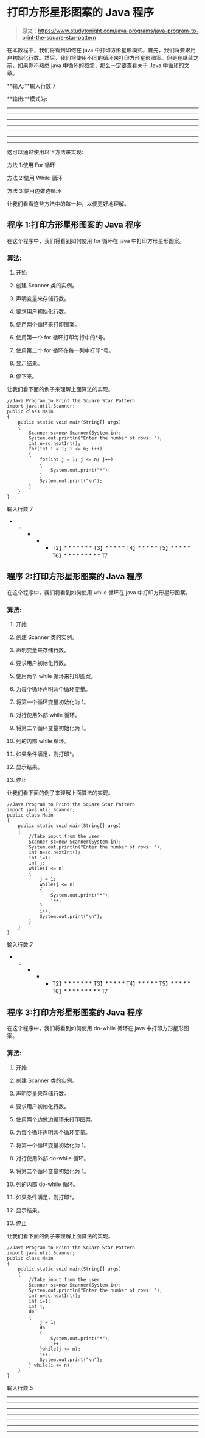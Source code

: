 # 打印方形星形图案的 Java 程序

> 原文：<https://www.studytonight.com/java-programs/java-program-to-print-the-square-star-pattern>

在本教程中，我们将看到如何在 java 中打印方形星形模式。首先，我们将要求用户初始化行数。然后，我们将使用不同的循环来打印方形星形图案。但是在继续之前，如果你不熟悉 java 中循环的概念，那么一定要查看关于 Java 中[循环](https://www.studytonight.com/java/loops-in-java.php)的文章。

**输入:**输入行数:7

**输出:**模式为:

*******

*******

*******

*******

*******

*******

*******

这可以通过使用以下方法来实现:

方法 1:使用 For 循环

方法 2:使用 While 循环

方法 3:使用边做边循环

让我们看看这些方法中的每一种，以便更好地理解。

## 程序 1:打印方形星形图案的 Java 程序

在这个程序中，我们将看到如何使用 for 循环在 java 中打印方形星形图案。

### 算法:

1.  开始

2.  创建 Scanner 类的实例。

3.  声明变量来存储行数。

4.  要求用户初始化行数。

5.  使用两个循环来打印图案。

6.  使用第一个 for 循环打印每行中的*号。

7.  使用第二个 for 循环在每一列中打印*号。

8.  显示结果。

9.  停下来。

让我们看下面的例子来理解上面算法的实现。

```
//Java Program to Print the Square Star Pattern
import java.util.Scanner;
public class Main
{
    public static void main(String[] args)
    {
	    Scanner sc=new Scanner(System.in);
	    System.out.println("Enter the number of rows: ");
	    int n=sc.nextInt();	 
        for(int i = 1; i <= n; i++)
		{
			for(int j = 1; j <= n; j++)
			{
				System.out.print("*"); 
			}
			System.out.print("\n"); 
		}	     
    }
} 
```

输入行数:7
* * * * * T2】* * * * * * * T3】* * * * * T4】* * * * * T5】* * * * * T6】* * * * * * * * * T7

## 程序 2:打印方形星形图案的 Java 程序

在这个程序中，我们将看到如何使用 while 循环在 java 中打印方形星形图案。

### 算法:

1.  开始

2.  创建 Scanner 类的实例。

3.  声明变量来存储行数。

4.  要求用户初始化行数。

5.  使用两个 while 循环来打印图案。

6.  为每个循环声明两个循环变量。

7.  将第一个循环变量初始化为 1。

8.  对行使用外部 while 循环。

9.  将第二个循环变量初始化为 1。

10.  列的内部 while 循环。

11.  如果条件满足，则打印*。

12.  显示结果。

13.  停止

让我们看下面的例子来理解上面算法的实现。

```
//Java Program to Print the Square Star Pattern
import java.util.Scanner;
public class Main
{
    public static void main(String[] args)
    {
        //Take input from the user
	    Scanner sc=new Scanner(System.in);
	    System.out.println("Enter the number of rows: ");
	    int n=sc.nextInt();	
	    int i=1;
	    int j;
        while(i <= n)
		{
			j = 1;
			while(j <= n)
			{
				System.out.print("*"); 
				j++;
			}
			i++;
			System.out.print("\n"); 
		}	     
    }
} 
```

输入行数:7
* * * * * T2】* * * * * * * T3】* * * * * T4】* * * * * T5】* * * * * T6】* * * * * * * * * T7

## 程序 3:打印方形星形图案的 Java 程序

在这个程序中，我们将看到如何使用 do-while 循环在 java 中打印方形星形图案。

### 算法:

1.  开始

2.  创建 Scanner 类的实例。

3.  声明变量来存储行数。

4.  要求用户初始化行数。

5.  使用两个边做边循环来打印图案。

6.  为每个循环声明两个循环变量。

7.  将第一个循环变量初始化为 1。

8.  对行使用外部 do-while 循环。

9.  将第二个循环变量初始化为 1。

10.  列的内部 do-while 循环。

11.  如果条件满足，则打印*。

12.  显示结果。

13.  停止

让我们看下面的例子来理解上面算法的实现。

```
//Java Program to Print the Square Star Pattern
import java.util.Scanner;
public class Main
{
    public static void main(String[] args)
    {
        //Take input from the user
	    Scanner sc=new Scanner(System.in);
	    System.out.println("Enter the number of rows: ");
	    int n=sc.nextInt();	
	    int i=1;
	    int j;
        do
		{
			j = 1;
			do
			{
				System.out.print("*"); 
				j++;
			}while(j <= n);
			i++;
			System.out.print("\n"); 
		} while(i <= n);	     
    }
} 
```

输入行数:5
* * * * *
* * * * *
* * * * *
* * * * *
* * * *

* * *

* * *